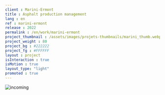```yaml
---
client : Marini-Ermont
title : Asphalt production management
lang : en
ref : marini-ermont
release : 2022
permalink : /en/work/marini-ermont
project_thumbnail : /assets/images/projets-thumbnails/marini_thumb.webp
project_weight : 80
project_bg : #222222
project_fg : #FFFFFF
layout : project
isInteraction : true
isMotion : true
layout_type: "light"
promoted : true
---
```


![incoming](/assets/images/incoming-en.webp)
